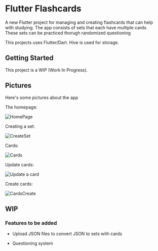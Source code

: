 # Flutter Flashcards

A new Flutter project for managing and creating flashcards that can help with studying.
The app consists of sets that each have multiple cards. These sets can be practiced thorugh randomized questioning

This projects uses Flutter/Dart. Hive is used for storage.

## Getting Started

This project is a WIP (Work In Progress).

## Pictures
Here's some pictures about the app

The homepage:

![HomePage](./images/HomePage.png)

Creating a set:

![CreateSet](./images/HomePageCreate.png)

Cards:

![Cards](./images/Cards.png)

Update cards:

![Update a card](./images/CardsEdit.png)

Create cards:

![CardsCreate](./images/CardsCreate.png)


## WIP

### Features to be added

- Upload JSON files to convert JSON to sets with cards

- Questioning system


